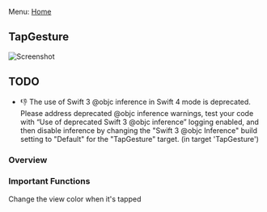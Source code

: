 Menu: [Home](../../README.md)

## TapGesture

![Screenshot](screenshot-small.png)

## TODO
- :-1: The use of Swift 3 @objc inference in Swift 4 mode is deprecated. Please address deprecated @objc inference warnings, test your code with “Use of deprecated Swift 3 @objc inference” logging enabled, and then disable inference by changing the "Swift 3 @objc Inference" build setting to "Default" for the "TapGesture" target. (in target 'TapGesture')

### Overview


### Important Functions



Change the view color when it's tapped

```swift
```

